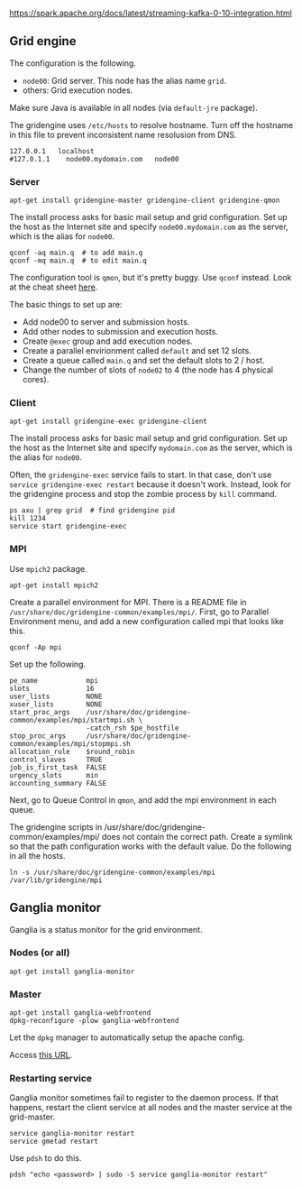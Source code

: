 https://spark.apache.org/docs/latest/streaming-kafka-0-10-integration.html

Grid engine
-----------

The configuration is the following.

 * `node00`: Grid server. This node has the alias name `grid`.
 * others: Grid execution nodes.

Make sure Java is available in all nodes (via `default-jre` package).

The gridengine uses `/etc/hosts` to resolve hostname. Turn off the hostname
in this file to prevent inconsistent name resolusion from DNS.

    127.0.0.1   localhost
    #127.0.1.1    node00.mydomain.com   node00

### Server

    apt-get install gridengine-master gridengine-client gridengine-qmon

The install process asks for basic mail setup and grid configuration.
Set up the host as the Internet site and specify `node00.mydomain.com`
as the server, which is the alias for `node00`.

    qconf -aq main.q  # to add main.q
    qconf -mq main.q  # to edit main.q

The configuration tool is `qmon`, but it's pretty buggy. Use `qconf` instead.
Look at the cheat sheet
[here](https://confluence.rcs.griffith.edu.au/display/v20zCluster/SGE+cheat+sheet).

The basic things to set up are:

 * Add node00 to server and submission hosts.
 * Add other nodes to submission and execution hosts.
 * Create `@exec` group and add execution nodes.
 * Create a parallel envirionment called `default` and set 12 slots.
 * Create a queue called `main.q` and set the default slots to 2 / host.
 * Change the number of slots of `node02` to 4 (the node has 4 physical cores).

### Client

    apt-get install gridengine-exec gridengine-client

The install process asks for basic mail setup and grid configuration.
Set up the host as the Internet site and specify `mydomain.com`
as the server, which is the alias for `node00`.

Often, the `gridengine-exec` service fails to start. In that case, don't use
`service gridengine-exec restart` because it doesn't work. Instead, look for
the gridengine process and stop the zombie process by `kill` command.

    ps axu | grep grid  # find gridengine pid
    kill 1234
    service start gridengine-exec

### MPI

Use `mpich2` package.

    apt-get install mpich2

Create a parallel environment for MPI. There is a README file in
`/usr/share/doc/gridengine-common/examples/mpi/`. First, go to Parallel
Environment menu, and add a new configuration called mpi that looks like this.

    qconf -Ap mpi

Set up the following.

    pe_name            mpi
    slots              16
    user_lists         NONE
    xuser_lists        NONE
    start_proc_args    /usr/share/doc/gridengine-common/examples/mpi/startmpi.sh \
                       -catch_rsh $pe_hostfile
    stop_proc_args     /usr/share/doc/gridengine-common/examples/mpi/stopmpi.sh
    allocation_rule    $round_robin
    control_slaves     TRUE
    job_is_first_task  FALSE
    urgency_slots      min
    accounting_summary FALSE

Next, go to Queue Control in `qmon`, and add the mpi environment in each queue.


The gridengine scripts in /usr/share/doc/gridengine-common/examples/mpi/ does
not contain the correct path. Create a symlink so that the path configuration
works with the default value. Do the following in all the hosts.

    ln -s /usr/share/doc/gridengine-common/examples/mpi /var/lib/gridengine/mpi


Ganglia monitor
---------------

Ganglia is a status monitor for the grid environment.

### Nodes (or all)

    apt-get install ganglia-monitor

### Master

    apt-get install ganglia-webfrontend
    dpkg-reconfigure -plow ganglia-webfrontend

Let the `dpkg` manager to automatically setup the apache config.

Access [this URL](http://node00.mydomain.com/ganglia).

### Restarting service

Ganglia monitor sometimes fail to register to the daemon process. If that
happens, restart the client service at all nodes and the master service at
the grid-master.

    service ganglia-monitor restart
    service gmetad restart

Use `pdsh` to do this.

    pdsh "echo <password> | sudo -S service ganglia-monitor restart"
